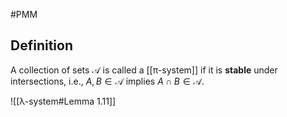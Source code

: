 #PMM 
## Definition
A collection of sets $\mathscr{A}$ is called a [[π-system]] if it is **stable** under intersections, i.e., $A, B \in \mathscr{A}$ implies $A \cap B \in \mathscr{A}$.


![[λ-system#Lemma 1.11]]